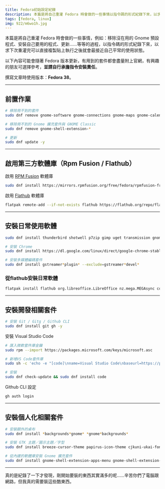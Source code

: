 ```yaml
---
title: Fedora初始設定紀錄
description: 本篇是將自己重灌 Fedora 時會做的一些事情以指令碼的形式紀錄下來，以求下次重灌完可以直接複製貼上執行之後就會最接近自己平常的使用狀態。
tags: [fedora, linux]
img: 922/m6wo1h.jpg
---
```


本篇是將自己重灌 Fedora 時會做的一些事情，例如：移除沒在用的 Gnome 預設程式、安裝自己要用的程式、更新……等等的過程，以指令碼的形式紀錄下來，以求下次重灌完可以直接複製貼上執行之後就會最接近自己平常的使用狀態。

以下內容可能會隨著 Fedora 版本更新，有用到的套件都會盡量附上官網，有興趣的朋友可選擇參考，**並請自行承擔指令安裝責任**。

撰寫文章時使用版本：**Fedora 38**。

---

## 前置作業

```bash
# 移除用不到的套件
sudo dnf remove gnome-software gnome-connections gnome-maps gnome-calendar totem gnome-boxes cheese gnome-contacts eog simple-scan gnome-photos ibus-libpinyin ibus-libzhuyin gnome-tour fedora-chromium-config libreoffice* -y

# 移除用不到的 Gnome 擴充套件與 GNOME Classic
sudo dnf remove gnome-shell-extension-*

# 更新
sudo dnf update -y
```

---

## 啟用第三方軟體庫（Rpm Fusion / Flathub）

啟用 [RPM Fusion](https://rpmfusion.org/) 軟體庫

```bash
sudo dnf install https://mirrors.rpmfusion.org/free/fedora/rpmfusion-free-release-$(rpm -E %fedora).noarch.rpm https://mirrors.rpmfusion.org/free/fedora/rpmfusion-nonfree-release-$(rpm -E %fedora).noarch.rpm
```

啟用 [Flathub](https://flathub.org/home) 軟體庫

```bash
flatpak remote-add --if-not-exists flathub https://flathub.org/repo/flathub.flatpakrepo && flatpak remote-modify --enable flathub
```

---

## 安裝日常使用軟體

```bash
sudo dnf install thunderbird shotwell p7zip gimp uget transmission gnome-tweaks soundconverter ibus-chewing VirtualBox android-tools remmina mediawriter gnome-console -y

# 安裝 Chrome
sudo dnf install https://dl.google.com/linux/direct/google-chrome-stable_current_x86_64.rpm

# 安裝多媒體編碼套件
sudo dnf install gstreamer*plugin* --exclude=gstreamer*devel*
```

### 從flathub安裝日常軟體

```bash
flatpak install flathub org.libreoffice.LibreOffice nz.mega.MEGAsync com.spotify.Client com.valvesoftware.Steam org.videolan.VLC com.github.unrud.VideoDownloader
```

---

## 安裝開發相關套件

```bash
# 安裝 Git / Gitg / Github CLI
sudo dnf install git gh -y
```

安裝 Visual Studio Code

```bash
# 匯入微軟套件庫金鑰
sudo rpm --import https://packages.microsoft.com/keys/microsoft.asc

# 新增VS Code套件庫
sudo sh -c 'echo -e "[code]\nname=Visual Studio Code\nbaseurl=https://packages.microsoft.com/yumrepos/vscode\nenabled=1\ngpgcheck=1\ngpgkey=https://packages.microsoft.com/keys/microsoft.asc" > /etc/yum.repos.d/vscode.repo'

# 安裝
sudo dnf check-update && sudo dnf install code
```

Github CLI 設定

```bash
gh auth login
```

---

## 安裝個人化相關套件

```bash
# 安裝額外的桌布
sudo dnf install *backgrounds*gnome* *gnome*backgrounds*

# 安裝 GTK 主題／圖示主題／字型
sudo dnf install breeze-cursor-theme papirus-icon-theme cjkuni-ukai-fonts cjkuni-uming-fonts wqy-microhei-fonts google-noto-sans-cjk-tc-fonts google-noto-sans-mono-cjk-tc-fonts google-noto-serif-cjk-tc-fonts adobe-source-han-sans-tw-fonts adobe-source-han-serif-tw-fonts

# 從內建的軟體庫安裝 Gnome 擴充套件
sudo dnf install gnome-shell-extension-apps-menu gnome-shell-extension-blur-my-shell gnome-shell-extension-caffeine gnome-shell-extension-dash-to-dock gnome-shell-extension-drive-menu gnome-shell-extension-freon gnome-shell-extension-drive-menu gnome-shell-extension-just-perfection gnome-shell-extension-no-overview gnome-shell-extension-places-menu -y
```

---

真的是紀錄了一下才發現，剛開始要裝的東西其實滿多的呢……辛苦你們了電腦跟網路，但我真的需要裝這些酷東西。
